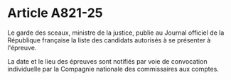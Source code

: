 # Article A821-25

Le garde des sceaux, ministre de la justice, publie au Journal officiel de la République française la liste des candidats autorisés à se présenter à l'épreuve.

La date et le lieu des épreuves sont notifiés par voie de convocation individuelle par la Compagnie nationale des commissaires aux comptes.
